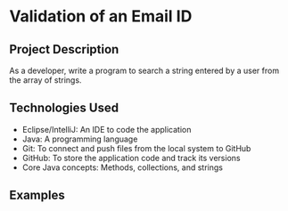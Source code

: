 # Validation of an Email ID

## Project Description

As a developer, write a program to search a string entered by a user from the array of strings.

## Technologies Used
- Eclipse/IntelliJ: An IDE to code the application
- Java: A programming language
- Git: To connect and push files from the local system to GitHub
- GitHub: To store the application code and track its versions
- Core Java concepts: Methods, collections, and strings

## Examples 